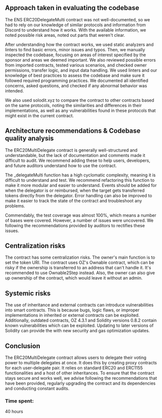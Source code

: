 ## **Approach taken in evaluating the codebase**

The ENS ERC20DelegateMulti contract was not well-documented, so we had to rely on our knowledge of similar protocols and information from Discord to understand how it works. With the available information, we noted possible risk areas, noted out parts that weren't clear.

After understanding how the contract works, we used static analyzers and linters to find basic errors, minor issues and typos. Then, we manually inspected the codebase, focusing on areas of interest specified by the sponsor and areas we deemed important. We also reviewed possible errors from imported contracts, tested various scenarios, and checked owner permissions, transfer logic, and input data handling. We used linters and our knowledge of best practices to assess the codebase and make sure it followed required programming practices. We documented all identified concerns, asked questions, and checked if any abnormal behavior was intended. 

We also used solodit.xyz to compare the contract to other contracts based on the same protocols, noting the similarities and differences in their implementations, as well as any vulnerabilities found in these protocols that might exist in the current contract.

## **Architecture recommendations & Codebase quality analysis**
The ERC20MultiDelegate contract is generally well-structured and understandable, but the lack of documentation and comments made it difficult to audit. We recommend adding these to help users, developers, and future auditors understand how to use the contract. 

The _delegateMulti function has a high cyclomatic complexity, meaning it is difficult to understand and test. We recommend refactoring this function to make it more modular and easier to understand. 
Events should be added for when the delegator is or reimbursed, when the target gets transferred tokens directly from the delegator. Error handling can also be improved to make it easier to track the state of the contract and troubleshoot any problems.

Commendably, the test coverage was almost 100%, which means a number of bases were covered. However, a number of issues were uncovered. We following the recommendations provided by auditors to rectifies these issues.

## **Centralization risks**
The contract has some centralization risks. The owner's main function is to set the token URI. The contract uses OZ's Ownable contract, which can be risky if the ownership is transferred to an address that can't handle it. It's recommended to use Ownable2Step instead. Also, the owner can also give up ownership of the contract, which would leave it without an admin. 

## **Systemic risks**
The use of inheritance and external contracts can introduce vulnerabilities into smart contracts. This is because bugs, logic flaws, or improper implementations in inherited or external contracts can be exploited. Additionally, outdated contracts, OZ 4.3.1 and Solidity versions 0.8.2 contain known vulnerabilities which can be exploited. Updating to later versions of Solidity can provide the with new security and gas optimization updates. 

## **Conclusion**

The ERC20MultiDelegate contract allows users to delegate their voting power to multiple delegates at once. It does this by creating proxy contracts for each user-delegate pair. It relies on standard ERC20 and ERC1155 functionalities and a host of other inheritances.
To ensure that the contract stays secure and works well, we advise following the recommendations that have been provided, regularly upgrading the contract and its dependencies and conducting constant audits.




### Time spent:
40 hours